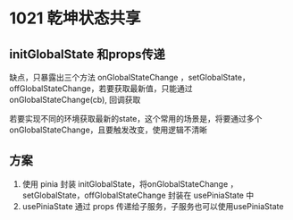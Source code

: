 # 1021 乾坤状态共享

## initGlobalState 和props传递

缺点，只暴露出三个方法 onGlobalStateChange ，setGlobalState，offGlobalStateChange，若要获取最新值，只能通过 onGlobalStateChange(cb), 回调获取

若要实现不同的环境获取最新的state，这个常用的场景是，将要通过多个 onGlobalStateChange，且要触发改变，使用逻辑不清晰

## 方案

1. 使用 pinia 封装 initGlobalState，将onGlobalStateChange ，setGlobalState，offGlobalStateChange 封装在 usePiniaState 中
2. usePiniaState 通过 props 传递给子服务，子服务也可以使用usePiniaState